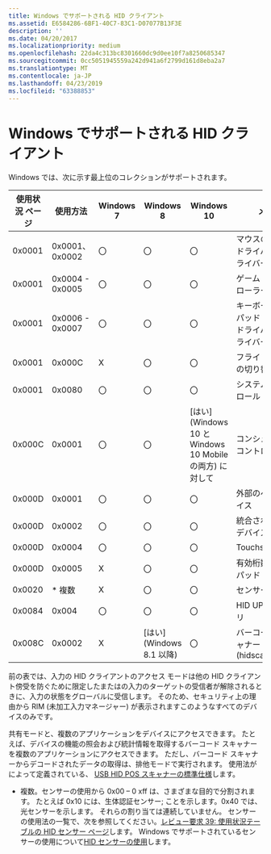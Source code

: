 ```yaml
---
title: Windows でサポートされる HID クライアント
ms.assetid: E6584286-6BF1-40C7-83C1-D07077B13F3E
description: ''
ms.date: 04/20/2017
ms.localizationpriority: medium
ms.openlocfilehash: 22da4c313bc8301660dc9d0ee10f7a8250685347
ms.sourcegitcommit: 0cc5051945559a242d941a6f2799d161d8eba2a7
ms.translationtype: MT
ms.contentlocale: ja-JP
ms.lasthandoff: 04/23/2019
ms.locfileid: "63388853"
---
```

# <a name="hid-clients-supported-in-windows"></a>Windows でサポートされる HID クライアント


Windows では、次に示す最上位のコレクションがサポートされます。

| **使用状況 ページ** | **使用方法** | **Windows 7** | **Windows 8** | **Windows 10** | **メモ** | **アクセス モード** |
| --- | --- | --- | --- | --- | --- | --- |
| 0x0001 | 0x0001、0x0002 | 〇 | 〇 | 〇 | マウスのクラス ドライバーとドライバー | ［排他］ |
| 0x0001 | 0x0004 - 0x0005 | 〇 | 〇 | 〇 | ゲーム コント ローラー | 共有 |
| 0x0001 | 0x0006 - 0x0007 | 〇 | 〇 | 〇 | キーボード/キーパッド クラス ドライバーとドライバー | ［排他］ |
| 0x0001 | 0x000C | X | 〇 | 〇 | フライト モードの切り替え | 共有 |
| 0x0001 | 0x0080 | 〇 | 〇 | 〇 | システム コントロール (Power) | 共有 |
| 0x000C | 0x0001 | 〇 | 〇 | [はい] (Windows 10 と Windows 10 Mobile の両方) に対して | コンシューマー コントロール | (Windows 10 と Windows 10 Mobile の両方) に対して共有 |
| 0x000D | 0x0001 | 〇 | 〇 | 〇 | 外部のペン デバイス | ［排他］ |
| 0x000D | 0x0002 | 〇 | 〇 | 〇 | 統合されたペン デバイス | ［排他］ |
| 0x000D | 0x0004 | 〇 | 〇 | 〇 | Touchscreen | ［排他］ |
| 0x000D | 0x0005 | X | 〇 | 〇 | 有効桁数タッチパッド (PTP) | ［排他］ |
| 0x0020 | * 複数 | X | 〇 | 〇 | センサー | 共有 |
| 0x0084 | 0x004 | 〇 | 〇 | 〇 | HID UPS バッテリ | 共有 |
| 0x008C | 0x0002 | X | [はい] (Windows 8.1 以降) | 〇 | バーコード スキャナー (hidscanner.dll) | 共有 |


前の表では、入力の HID クライアントのアクセス モードは他の HID クライアント傍受を防ぐために限定したまたはの入力のターゲットの受信者が解除されるときに、入力の状態をグローバルに受信します。 そのため、セキュリティ上の理由から RIM (未加工入力マネージャー) が表示されますこのようなすべてのデバイスのみです。 

共有モードと、複数のアプリケーションをデバイスにアクセスできます。 たとえば、デバイスの機能の照会および統計情報を取得するバーコード スキャナーを複数のアプリケーションにアクセスできます。 ただし、バーコード スキャナーからデコードされたデータの取得は、排他モードで実行されます。 使用法がによって定義されている、 [USB HID POS スキャナーの標準仕様](https://go.microsoft.com/fwlink/?linkid=830661)します。 

* 複数。センサーの使用から 0x00 – 0 xff は、さまざまな目的で分割されます。 たとえば 0x10 には、生体認証センサー; ことを示します。0x40 では、光センサーを示します。 それらの割り当ては連続していません。 センサーの使用法の一覧で、次を参照してください。[レビュー要求 39: 使用状況テーブルの HID センサー ページ](https://go.microsoft.com/fwlink/?linkid=830659)します。 Windows でサポートされているセンサーの使用について[HID センサーの使用](https://go.microsoft.com/fwlink/?linkid=830658)します。

 




